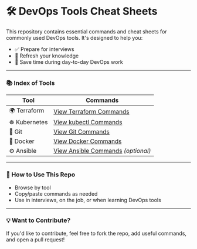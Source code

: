 # 🛠️ DevOps Tools Cheat Sheets

This repository contains essential commands and cheat sheets for commonly used DevOps tools. It's designed to help you:

- ✅ Prepare for interviews
- 🔁 Refresh your knowledge
- 🚀 Save time during day-to-day DevOps work

---

### 📚 Index of Tools

| Tool         | Commands |
|--------------|----------|
| 🌍 Terraform  | [View Terraform Commands](./terraform/terraform-commands.md) |
| ☸️ Kubernetes | [View kubectl Commands](./kubernetes-commands.md) |
| 🧰 Git        | [View Git Commands](./git-commands.md) |
| 🐳 Docker     | [View Docker Commands](./docker-commands.md) |
| ⚙️ Ansible    | [View Ansible Commands](./ansible-commands.md) _(optional)_ |

---

### 🧠 How to Use This Repo

- Browse by tool
- Copy/paste commands as needed
- Use in interviews, on the job, or when learning DevOps tools

---

### 💡 Want to Contribute?

If you'd like to contribute, feel free to fork the repo, add useful commands, and open a pull request!


